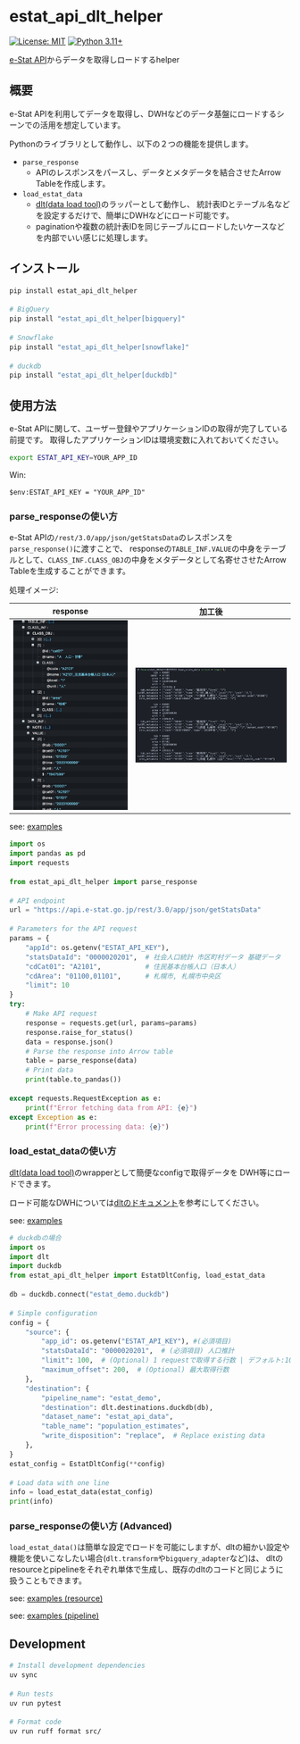 # estat_api_dlt_helper

[![License: MIT](https://img.shields.io/badge/License-MIT-yellow.svg)](https://opensource.org/licenses/MIT)
[![Python 3.11+](https://img.shields.io/badge/python-3.11+-blue.svg)](https://www.python.org/downloads/)

[e-Stat API](https://www.e-stat.go.jp/api/)からデータを取得しロードするhelper

## 概要

e-Stat APIを利用してデータを取得し、DWHなどのデータ基盤にロードするシーンでの活用を想定しています。

Pythonのライブラリとして動作し、以下の２つの機能を提供します。

- `parse_response`
  - APIのレスポンスをパースし、データとメタデータを結合させたArrow Tableを作成します。
- `load_estat_data`
  - [dlt(data load tool)](https://dlthub.com/docs/intro)のラッパーとして動作し、
    統計表IDとテーブル名などを設定するだけで、簡単にDWHなどにロード可能です。
  - paginationや複数の統計表IDを同じテーブルにロードしたいケースなどを内部でいい感じに処理します。

## インストール

```bash
pip install estat_api_dlt_helper

# BigQuery
pip install "estat_api_dlt_helper[bigquery]"

# Snowflake
pip install "estat_api_dlt_helper[snowflake]"

# duckdb
pip install "estat_api_dlt_helper[duckdb]"
```

## 使用方法

e-Stat APIに関して、ユーザー登録やアプリケーションIDの取得が完了している前提です。
取得したアプリケーションIDは環境変数に入れておいてください。

```bash
export ESTAT_API_KEY=YOUR_APP_ID
```

Win: 

```
$env:ESTAT_API_KEY = "YOUR_APP_ID"
```

### parse_responseの使い方

e-Stat APIの`/rest/3.0/app/json/getStatsData`のレスポンスを`parse_response()`に渡すことで、
responseの`TABLE_INF.VALUE`の中身をテーブルとして、`CLASS_INF.CLASS_OBJ`の中身をメタデータとして名寄せさせたArrow Tableを生成することができます。

処理イメージ:

| response                                | 加工後                                 |
| --------------------------------------- | -------------------------------------- |
| ![response](images/2024-11-18-json.jpg) | ![加工後](images/2024-11-18-table.jpg) |

see: [examples](examples/basic_parser_usage.py)

```python
import os
import pandas as pd
import requests

from estat_api_dlt_helper import parse_response

# API endpoint
url = "https://api.e-stat.go.jp/rest/3.0/app/json/getStatsData"

# Parameters for the API request
params = {
    "appId": os.getenv("ESTAT_API_KEY"),
    "statsDataId": "0000020201",  # 社会人口統計 市区町村データ 基礎データ
    "cdCat01": "A2101",           # 住民基本台帳人口（日本人）
    "cdArea": "01100,01101",      # 札幌市, 札幌市中央区
    "limit": 10
}
try:
    # Make API request
    response = requests.get(url, params=params)
    response.raise_for_status()
    data = response.json()
    # Parse the response into Arrow table
    table = parse_response(data)
    # Print data
    print(table.to_pandas())

except requests.RequestException as e:
    print(f"Error fetching data from API: {e}")
except Exception as e:
    print(f"Error processing data: {e}")
```

### load_estat_dataの使い方

[dlt(data load tool)](https://dlthub.com/docs/intro)のwrapperとして簡便なconfigで取得データを
DWH等にロードできます。

ロード可能なDWHについては[dltのドキュメント](https://dlthub.com/docs/dlt-ecosystem/destinations/)を参考にしてください。

see: [examples](examples/basic_load_example.py)

```python
# duckdbの場合
import os
import dlt
import duckdb
from estat_api_dlt_helper import EstatDltConfig, load_estat_data

db = duckdb.connect("estat_demo.duckdb")

# Simple configuration
config = {
    "source": {
        "app_id": os.getenv("ESTAT_API_KEY"), #(必須項目)
        "statsDataId": "0000020201",  # (必須項目) 人口推計
        "limit": 100,  # (Optional) 1 requestで取得する行数 | デフォルト:10万
        "maximum_offset": 200,  # (Optional) 最大取得行数
    },
    "destination": {
        "pipeline_name": "estat_demo",
        "destination": dlt.destinations.duckdb(db),
        "dataset_name": "estat_api_data",
        "table_name": "population_estimates",
        "write_disposition": "replace",  # Replace existing data
    },
}
estat_config = EstatDltConfig(**config)

# Load data with one line
info = load_estat_data(estat_config)
print(info)
```

### parse_responseの使い方 (Advanced)

`load_estat_data()`は簡単な設定でロードを可能にしますが、dltの細かい設定や機能を使いこなしたい場合(`dlt.transform`や`bigquery_adapter`など)は、
dltのresourceとpipelineをそれぞれ単体で生成し、既存のdltのコードと同じように扱うこともできます。

see: [examples (resource)](examples/resource_example.py)

see: [examples (pipeline)](examples/pipeline_example.py)

## Development

```bash
# Install development dependencies
uv sync

# Run tests
uv run pytest

# Format code
uv run ruff format src/
```
